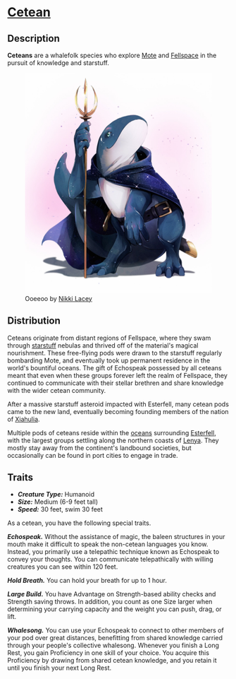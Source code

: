 # [Cetean](https://github.com/mpanighetti/dnd5e-species/blob/main/humanoids/)

## Description

**Ceteans** are a whalefolk species who explore [Mote](../../../ch-1-welcome-to-mote/cosmology/mote.md) and [Fellspace](../../../ch-1-welcome-to-mote/cosmology/fellspace.md) in the pursuit of knowledge and starstuff.

<figure>
  <img src="ooeeoo-nikki-lacey.jpg" alt="Drawing of a whale-like humanoid figure with a blue body and a white underside, a long sleek flattened tail, and saurian three-toed feet. The figure is wielding a golden trident with curved outer tines, and is wearing a deep blue and purple cloak shimmering with images of stars, as well as a belt with a sword in their scabbard." />
  <figcaption>Ooeeoo by <a href="https://linktr.ee/hollycircling">Nikki Lacey</a></figcaption>
</figure>

## Distribution

Ceteans originate from distant regions of Fellspace, where they swam through [starstuff](../../ch-6-mote-treasures/starstuff.md) nebulas and thrived off of the material's magical nourishment. These free-flying pods were drawn to the starstuff regularly bombarding Mote, and eventually took up permanent residence in the world's bountiful oceans. The gift of Echospeak possessed by all ceteans meant that even when these groups forever left the realm of Fellspace, they continued to communicate with their stellar brethren and share knowledge with the wider cetean community.

After a massive starstuff asteroid impacted with Esterfell, many cetean pods came to the new land, eventually becoming founding members of the nation of [Xiahulia](../../../ch-2-people-of-mote/societies/xiahulia.md).

Multiple pods of ceteans reside within the [oceans](../../../ch-4-esterfell-gazetteer/coasts-of-esterfell) surrounding [Esterfell](../../../ch-4-esterfell-gazetteer/esterfell/), with the largest groups settling along the northern coasts of [Lenya](../../../ch-4-esterfell-gazetteer/esterfell/lenya/). They mostly stay away from the continent's landbound societies, but occasionally can be found in port cities to engage in trade.

## Traits

- _**Creature Type:**_ Humanoid
- _**Size:**_ Medium (6-9 feet tall)
- _**Speed:**_ 30 feet, swim 30 feet

As a cetean, you have the following special traits.

_**Echospeak.**_ Without the assistance of magic, the baleen structures in your mouth make it difficult to speak the non-cetean languages you know. Instead, you primarily use a telepathic technique known as Echospeak to convey your thoughts. You can communicate telepathically with willing creatures you can see within 120 feet.

_**Hold Breath.**_ You can hold your breath for up to 1 hour.

_**Large Build.**_ You have Advantage on Strength-based ability checks and Strength saving throws. In addition, you count as one Size larger when determining your carrying capacity and the weight you can push, drag, or lift.

_**Whalesong.**_ You can use your Echospeak to connect to other members of your pod over great distances, benefitting from shared knowledge carried through your people's collective whalesong. Whenever you finish a Long Rest, you gain Proficiency in one skill of your choice. You acquire this Proficiency by drawing from shared cetean knowledge, and you retain it until you finish your next Long Rest.

